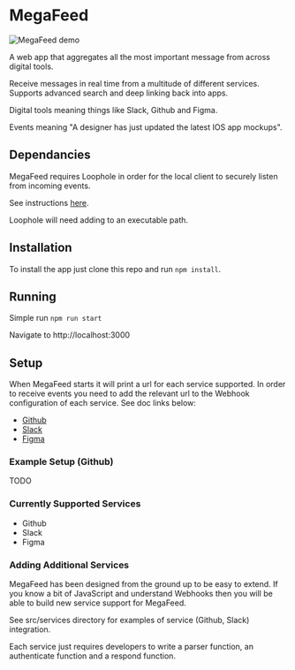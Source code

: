 # MegaFeed

![MegaFeed demo](https://gcdn.pbrd.co/images/dHvc2dMBjMXe.gif)

A web app that aggregates all the most important message from across digital tools.

Receive messages in real time from a multitude of different services. Supports advanced search and deep linking back into apps.

Digital tools meaning things like Slack, Github and Figma.

Events meaning "A designer has just updated the latest IOS app mockups".

## Dependancies

MegaFeed requires Loophole in order for the local client to securely listen from incoming events.

See instructions [here](https://loophole.cloud/download).

Loophole will need adding to an executable path.

## Installation

To install the app just clone this repo and run `npm install`.

## Running

Simple run `npm run start`

Navigate to http://localhost:3000

## Setup

When MegaFeed starts it will print a url for each service supported. In order to receive events you need to add the relevant url to the Webhook configuration of each service. See doc links below:

- [Github](https://docs.github.com/en/developers/webhooks-and-events/webhooks/creating-webhooks#setting-up-a-webhook)
- [Slack](https://api.slack.com/apis/connections/events-api#the-events-api__subscribing-to-event-types)
- [Figma](https://www.figma.com/developers/api#webhooks-v2-post-endpoint)

### Example Setup (Github)

TODO

### Currently Supported Services

- Github
- Slack
- Figma

### Adding Additional Services

MegaFeed has been designed from the ground up to be easy to extend.
If you know a bit of JavaScript and understand Webhooks then you will be able to build new service support for MegaFeed.

See src/services directory for examples of service (Github, Slack) integration.

Each service just requires developers to write a parser function, an authenticate function and a respond function.
